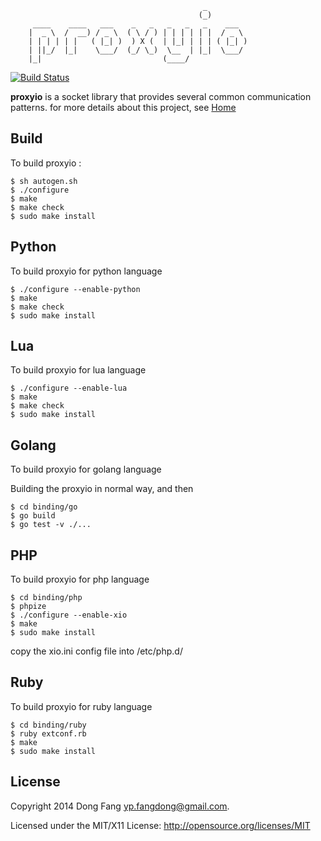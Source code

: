 ```
                                           _       
                                          (_)      
     ____    ____   ___    _   _   _   _   _    ___  
    |  _ \  /  __) / _ \  ( \ / ) | | | | | |  / _ \
    | | | | | |   ( |_| )  ) X (  | |_| | | | ( |_| )
    | ||_/  |_|    \___/  (_/ \_)  \__  | |_|  \___/
    |_|                           (____/        

```

[![Build Status](https://api.travis-ci.org/pipul/xio.png?branch=master)](https://travis-ci.org/pipul/xio)

**proxyio** is a socket library that provides several common communication patterns. for more details about this project, see [Home](http://proxyio.org)

## Build

To build proxyio :

    $ sh autogen.sh
    $ ./configure
    $ make
	$ make check
    $ sudo make install

## Python

To build proxyio for python language

	$ ./configure --enable-python
	$ make
	$ make check
	$ sudo make install

## Lua

To build proxyio for lua language

	$ ./configure --enable-lua
	$ make
	$ make check
	$ sudo make install

## Golang

To build proxyio for golang language

Building the proxyio in normal way, and then

	$ cd binding/go
	$ go build
	$ go test -v ./...

## PHP

To build proxyio for php language

	$ cd binding/php
	$ phpize
	$ ./configure --enable-xio
	$ make
	$ sudo make install

copy the xio.ini config file into /etc/php.d/

## Ruby

To build proxyio for ruby language

	$ cd binding/ruby
	$ ruby extconf.rb
	$ make
	$ sudo make install

## License

Copyright 2014 Dong Fang <yp.fangdong@gmail.com>.

Licensed under the MIT/X11 License: http://opensource.org/licenses/MIT
